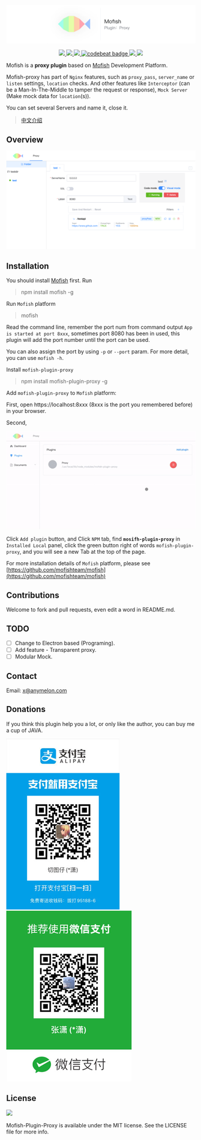![banner picture](./docs/image/banner.png)

<p align="center">
  <a href="https://raw.githubusercontent.com/mofishteam/mofish-plugin-proxy/master/LICENSE">
      <img src="https://img.shields.io/badge/license-MIT-333">
  </a>
  <a href="https://github.com/mofishteam/mofish-plugin-proxy">
      <img src="https://img.shields.io/badge/language-Javascript-orange">
  </a>
  <a href="https://github.com/mofishteam/mofish-plugin-proxy">
      <img src="https://img.shields.io/badge/platform-mac%20%7C%20win%20%7C%20linux-lightgrey">
  </a>
  <a href="https://codebeat.co/projects/github-com-mofishteam-mofish-plugin-proxy-master">
      <img alt="codebeat badge" src="https://codebeat.co/badges/fc41a013-d6b1-4d72-9353-166321a8f299" />
  </a>
  <a href="https://vuejs.org/">
      <img src="https://img.shields.io/badge/VUE-2.6-green">
  </a>
  <a href="https://koajs.com/">
      <img src="https://img.shields.io/badge/KOA-2.7-blue">
  </a>
</p>

Mofish is a **proxy plugin** based on [Mofish](https://github.com/mofishteam/mofish) Development Platform.

Mofish-proxy has part of `Nginx` features, such as `proxy_pass`, `server_name` or `listen` settings, `location` checks. And other features like `Interceptor` (can be a Man-In-The-Middle to tamper the request or response), `Mock Server` (Make mock data for `location`(s)).

You can set several Servers and name it, close it.

> [中文介绍](./docs/CN/README.md)

## Overview

![overview picture](./docs/image/overview.png)

## Installation

You should install [Mofish](https://github.com/mofishteam/mofish) first. Run

> npm install mofish -g

Run `Mofish` platform

> mofish

Read the command line, remember the port num from command output `App is started at port 8xxx`, sometimes port 8080 has been in used, this plugin will add the port number until the port can be used.

You can also assign the port by using `-p` or `--port` param. For more detail, you can use `mofish -h`.

Install `mofish-plugin-proxy`

> npm install mofish-plugin-proxy -g

Add `mofish-plugin-proxy` to `Mofish` platform:

First, open https://localhost:8xxx (8xxx is the port you remembered before) in your browser.

Second,

![banner picture](./docs/image/how_to_add_proxy.gif)

Click `Add plugin` button, and Click `NPM` tab, find **`mosifh-plugin-proxy`** in `Installed Local` panel, click the green button right of words `mofish-plugin-proxy`, and you will see a new Tab at the top of the page. 

For more installation details of `Mofish` platform, please see [https://github.com/mofishteam/mofish](https://github.com/mofishteam/mofish)

## Contributions

Welcome to fork and pull requests, even edit a word in README.md.

## TODO

- [ ] Change to Electron based (Programing).
- [ ] Add feature - Transparent proxy.
- [ ] Modular Mock.

## Contact

Email: [x@anymelon.com](mailto:x@anymelon.com)

## Donations

If you think this plugin help you a lot, or only like the author, you can buy me a cup of JAVA.

![alipay](./docs/image/alipay.JPG)
![wxpay](./docs/image/wxpay.JPG)

## License

<a href="https://github.com/mofishteam/mofish-plugin-proxy/blob/master/LICENSE">
    <img src="https://upload.wikimedia.org/wikipedia/commons/thumb/f/f8/License_icon-mit-88x31-2.svg/128px-License_icon-mit-88x31-2.svg.png">
</a>

Mofish-Plugin-Proxy is available under the MIT license. See the LICENSE file for more info.
